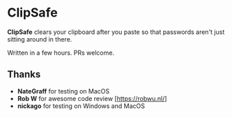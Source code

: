 ClipSafe
========

**ClipSafe** clears your clipboard after you paste
so that passwords aren't just sitting around in there.

Written in a few hours. PRs welcome.

Thanks
------

* **NateGraff** for testing on MacOS
* **Rob W** for awesome code review [https://robwu.nl/]
* **nickago** for testing on Windows and MacOS
